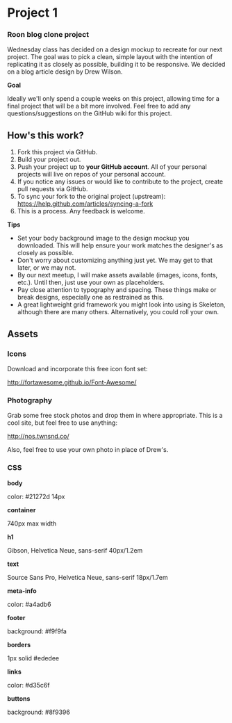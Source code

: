 # Project 1
### Roon blog clone project

Wednesday class has decided on a design mockup to recreate for our next project. The goal was to pick a clean, simple layout with the intention of replicating it as closely as possible, building it to be responsive. We decided on a blog article design by Drew Wilson.

**Goal**

Ideally we'll only spend a couple weeks on this project, allowing time for a final project that will be a bit more involved. Feel free to add any questions/suggestions on the GitHub wiki for this project.

## How's this work?

1. Fork this project via GitHub.
2. Build your project out.
3. Push your project up to **your GitHub account**. All of your personal projects will live on repos of your personal account.
4. If you notice any issues or would like to contribute to the project, create pull requests via GitHub.
5. To sync your fork to the original project (upstream): https://help.github.com/articles/syncing-a-fork
6. This is a process. Any feedback is welcome.

**Tips**

- Set your body background image to the design mockup you downloaded. This will help ensure your work matches the designer's as closely as possible.
- Don't worry about customizing anything just yet. We may get to that later, or we may not.
- By our next meetup, I will make assets available (images, icons, fonts, etc.). Until then, just use your own as placeholders.
- Pay close attention to typography and spacing. These things make or break designs, especially one as restrained as this.
- A great lightweight grid framework you might look into using is Skeleton, although there are many others. Alternatively, you could roll your own.

## Assets

### Icons

Download and incorporate this free icon font set: 

http://fortawesome.github.io/Font-Awesome/

### Photography

Grab some free stock photos and drop them in where appropriate. This is a cool site, but feel free to use anything: 

http://nos.twnsnd.co/

Also, feel free to use your own photo in place of Drew's.

### CSS

**body**

color: #21272d
14px

**container**

740px max width

**h1**

Gibson, Helvetica Neue, sans-serif
40px/1.2em

**text**

Source Sans Pro, Helvetica Neue, sans-serif
18px/1.7em

**meta-info**

color: #a4adb6

**footer**

background: #f9f9fa

**borders**

1px solid #ededee

**links**

color: #d35c6f

**buttons**

background: #8f9396
